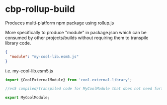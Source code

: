 # cbp-rollup-build

Produces multi-platform npm package using [rollup.js](https://rollupjs.org)

More specifically to produce "module" in package.json which can be consumed by other projects/builds without requiring them to transpile library code.  

```json
{
  "module": "my-cool-lib.esm5.js"
}
```

i.e. my-cool-lib.esm5.js

```javascript
import {CoolExternalModule} from 'cool-external-library';

//es5 compiled/transpiled code for MyCoolModule that does not need further transpilation.

export MyCoolModule;
```
